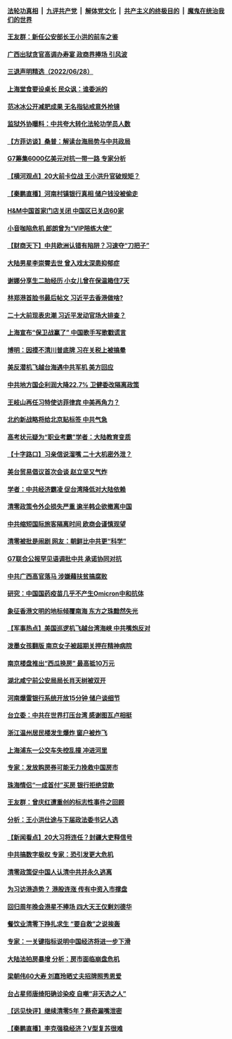 ####  [法轮功真相](../../../../basic/blob/master/README.md?t=06291331) &nbsp;|&nbsp; [九评共产党](../../../../9ping.md/blob/master/README.md?t=06291331) &nbsp;|&nbsp; [解体党文化](../../../../jtdwh.md/blob/master/README.md?t=06291331)  &nbsp;|&nbsp; [共产主义的终极目的](../../../../gczydzjmd.md/blob/master/README.md?t=06291331) &nbsp;|&nbsp; [魔鬼在统治我们的世界](../../../../mgztzwmdsj.md/blob/master/README.md?t=06291331) 

#### [王友群：新任公安部长王小洪的前车之鉴](../pages/nsc413/n13769534.md?t=06291331) 

#### [广西出狱贪官高调办寿宴 政商界捧场 引风波](../pages/nsc413/n13769688.md?t=06291331) 


#### [三退声明精选（2022/06/28）](../pages/nsc413/n13769699.md?t=06291331) 

#### [上海堂食要设桌长 民众讽：谁委派的](../pages/nsc413/n13769595.md?t=06291331) 

#### [范冰冰公开减肥成果 无名指钻戒意外抢镜](../pages/nsc413/n13769524.md?t=06291331) 

#### [监狱外协曝料：中共夸大转化法轮功学员人数](../pages/nsc413/n13769180.md?t=06291331) 

#### [【方菲访谈】桑普：解读台海局势与中共政局](../pages/nsc413/n13769381.md?t=06291331) 

#### [G7筹集6000亿美元对抗一带一路 专家分析](../pages/nsc413/n13769510.md?t=06291331) 

#### [【横河观点】20大前卡位战 王小洪升官破规矩？](../pages/nsc413/n13769551.md?t=06291331) 

#### [【秦鹏直播】河南村镇银行真相 储户钱没被偷走](../pages/nsc413/n13769542.md?t=06291331) 

#### [H&M中国首家门店关闭 中国区已关店60家](../pages/nsc413/n13769577.md?t=06291331) 

#### [小音咖陷危机 郎朗曾为“VIP陪练大使”](../pages/nsc413/n13769509.md?t=06291331) 

#### [【财商天下】中共欧洲认错有陷阱？习速夺“刀把子”](../pages/nsc413/n13769414.md?t=06291331) 

#### [大陆男星李崇霄去世 曾入戏太深患抑郁症](../pages/nsc413/n13769452.md?t=06291331) 

#### [谢娜分享生二胎经历 小女儿曾在保温箱住7天](../pages/nsc413/n13769496.md?t=06291331) 

#### [林郑港首脸书最后帖文 习近平去香港做啥?](../pages/nsc413/n13769393.md?t=06291331) 

#### [二十大前现表忠潮 习近平发动官场大排查？](../pages/nsc413/n13769156.md?t=06291331) 

#### [上海宣布“保卫战赢了” 中国歌手写歌戳谎言](../pages/nsc413/n13769442.md?t=06291331) 

#### [博明：因摸不清川普底牌 习在关税上被搞晕](../pages/nsc413/n13768841.md?t=06291331) 

#### [美反潜机飞越台海遇中共军机 美方回应](../pages/nsc413/n13769433.md?t=06291331) 

#### [中共地方国企利润大降22.7% 卫健委改隔离政策](../pages/nsc413/n13769245.md?t=06291331) 

#### [王岐山再任习特使访菲律宾 中美再角力？](../pages/nsc413/n13769385.md?t=06291331) 

#### [北约新战略将给北京贴标签 中共气急](../pages/nsc413/n13769418.md?t=06291331) 

#### [高考状元疑为“职业考霸”学者：大陆教育变质](../pages/nsc413/n13769211.md?t=06291331) 

#### [【十字路口】习亲信说溜嘴 二十大机密外泄？](../pages/nsc413/n13769298.md?t=06291331) 

#### [美台贸易倡议首次会谈 赵立坚又气炸](../pages/nsc413/n13768956.md?t=06291331) 

#### [学者：中共经济霸凌 促台湾降低对大陆依赖](../pages/nsc413/n13769294.md?t=06291331) 

#### [清零政策令外企损失严重 逾半韩企欲撤离中国](../pages/nsc413/n13769374.md?t=06291331) 

#### [中共缩短国际旅客隔离时间 欧商会谨慎观望](../pages/nsc413/n13769210.md?t=06291331) 

#### [清零被批是闹剧 网友：朝鲜比中共更“科学”](../pages/nsc413/n13768825.md?t=06291331) 

#### [G7联合公报罕见语调批中共 承诺协同对抗](../pages/nsc413/n13769314.md?t=06291331) 

#### [中共广西高官落马 涉嫌藉扶贫搞腐败](../pages/nsc413/n13769363.md?t=06291331) 

#### [研究：中国国药疫苗几乎不产生Omicron中和抗体](../pages/nsc413/n13769346.md?t=06291331) 

#### [象征香港文明的地标倾覆南海 东方之珠黯然失光](../pages/nsc413/n13769340.md?t=06291331) 

#### [【军事热点】美国巡逻机飞越台湾海峡 中共嘴炮反对](../pages/nsc413/n13768976.md?t=06291331) 

#### [泼墨女孩翻版 南京女子被超期关押在精神病院](../pages/nsc413/n13769126.md?t=06291331) 

#### [南京楼盘推出“西瓜换房” 最高抵10万元](../pages/nsc413/n13769154.md?t=06291331) 

#### [湖北咸宁前公安局局长肖天树被双开](../pages/nsc413/n13769117.md?t=06291331) 

#### [河南爆雷银行系统开放15分钟 储户谈细节](../pages/nsc413/n13769012.md?t=06291331) 

#### [台立委：中共在世界打压台湾 感谢图瓦卢相挺](../pages/nsc413/n13769031.md?t=06291331) 

#### [浙江温州居民楼发生爆炸 窗户被炸飞](../pages/nsc413/n13769071.md?t=06291331) 

#### [上海浦东一公交车失控乱撞 冲进河里](../pages/nsc413/n13769015.md?t=06291331) 

#### [专家：发放购房券可能无力挽救中国房市](../pages/nsc413/n13769001.md?t=06291331) 

#### [珠海情侣“一成首付”买房 银行拒绝贷款](../pages/nsc413/n13768958.md?t=06291331) 

#### [王友群：曾庆红遭重创的标志性事件之回顾](../pages/nsc413/n13767460.md?t=06291331) 

#### [分析：王小洪仕途与下届政法委书记人选](../pages/nsc413/n13768985.md?t=06291331) 

#### [【新闻看点】20大习将连任？封疆大吏释信号](../pages/nsc413/n13768739.md?t=06291331) 

#### [中共搞数字极权 专家：恐引发更大危机](../pages/nsc413/n13768798.md?t=06291331) 

#### [清零政策促中国人认清中共并永久逃离](../pages/nsc413/n13768710.md?t=06291331) 

#### [为习访港造势？ 港股连涨 传有中资入市撑盘](../pages/nsc413/n13768843.md?t=06291331) 


#### [回归周年晚会港星不捧场 四大天王仅剩刘德华](../pages/nsc413/n13768760.md?t=06291331) 

#### [餐饮业清零下挣扎求生 “要自救”之说挨轰](../pages/nsc413/n13768571.md?t=06291331) 

#### [专家：一关键指标说明中国经济将进一步下滑](../pages/nsc413/n13768754.md?t=06291331) 

#### [大陆法拍房暴增 分析：房市面临崩盘危机](../pages/nsc413/n13768591.md?t=06291331) 

#### [梁朝伟60大寿 刘嘉玲晒丈夫招牌照秀恩爱](../pages/nsc413/n13768712.md?t=06291331) 

#### [台占星师唐绮阳确诊染疫 自嘲“非天选之人”](../pages/nsc413/n13768694.md?t=06291331) 

#### [【远见快评】继续清零5年？蔡奇漏嘴泄密](../pages/nsc413/n13768743.md?t=06291331) 

#### [【秦鹏直播】李克强稳经济？V型复苏很难](../pages/nsc413/n13768690.md?t=06291331) 

